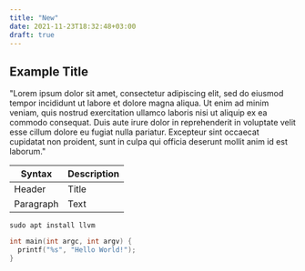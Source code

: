```yaml
---
title: "New"
date: 2021-11-23T18:32:48+03:00
draft: true
---
```


## Example Title

"Lorem ipsum dolor sit amet, consectetur adipiscing elit, sed do eiusmod tempor incididunt ut 
labore et dolore magna aliqua. Ut enim ad minim veniam, quis nostrud exercitation ullamco 
laboris nisi ut aliquip ex ea commodo consequat. Duis aute irure dolor in reprehenderit 
in voluptate velit esse cillum dolore eu fugiat nulla pariatur. Excepteur sint occaecat 
cupidatat non proident, sunt in culpa qui officia deserunt mollit anim id est laborum."

| Syntax      | Description |
| ----------- | ----------- |
| Header      | Title       |
| Paragraph   | Text        |

```shell
sudo apt install llvm
```

```C
int main(int argc, int argv) {
  printf("%s", "Hello World!");
}
```
